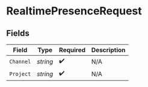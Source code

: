 # RealtimePresenceRequest


## Fields

| Field              | Type               | Required           | Description        |
| ------------------ | ------------------ | ------------------ | ------------------ |
| `Channel`          | *string*           | :heavy_check_mark: | N/A                |
| `Project`          | *string*           | :heavy_check_mark: | N/A                |